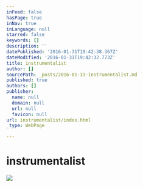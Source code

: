```yaml
---
inFeed: false
hasPage: true
inNav: true
inLanguage: null
starred: false
keywords: []
description: ''
datePublished: '2016-01-31T19:42:38.367Z'
dateModified: '2016-01-31T19:42:32.773Z'
title: instrumentalist
author: []
sourcePath: _posts/2016-01-31-instrumentalist.md
published: true
authors: []
publisher:
  name: null
  domain: null
  url: null
  favicon: null
url: instrumentalist/index.html
_type: WebPage

---
```

# instrumentalist
![](https://the-grid-user-content.s3-us-west-2.amazonaws.com/e08bcf1f-0907-4644-86c7-1fa93637fde7.JPG)